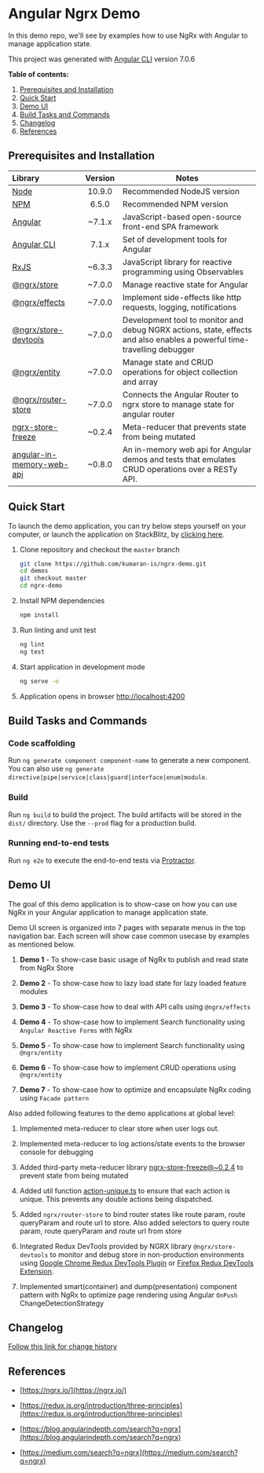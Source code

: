 # Angular Ngrx Demo

In this demo repo, we'll see by examples how to use NgRx with Angular to manage application state.

This project was generated with [Angular CLI](https://github.com/angular/angular-cli) version 7.0.6

**Table of contents:**

1. [Prerequisites and Installation](#prerequisites-and-installation)
2. [Quick Start](#quick-start)
3. [Demo UI](#demo-ui)
4. [Build Tasks and Commands](#build-tasks-and-commands)
5. [Changelog](#changelog)
6. [References](#references)

## Prerequisites and Installation

Library | Version | Notes
:-------|:--------:|-------
[Node](https://nodejs.org/) | 10.9.0 | Recommended NodeJS version
[NPM](https://nodejs.org/) |6.5.0 | Recommended NPM version
[Angular](https://angular.io/) | ~7.1.x | JavaScript-based open-source front-end SPA framework
[Angular CLI](https://github.com/angular/angular-cli) | 7.1.x | Set of development tools for Angular
[RxJS](https://rxjs-dev.firebaseapp.com/)| ~6.3.3 | JavaScript library for reactive programming using Observables
[@ngrx/store](https://ngrx.io/)| ~7.0.0 | Manage reactive state for Angular
[@ngrx/effects](https://ngrx.io/)| ~7.0.0 | Implement side-effects like http requests, logging, notifications
[@ngrx/store-devtools](https://ngrx.io/)| ~7.0.0 |  Development tool to monitor and debug NGRX actions, state, effects and also enables a powerful time-travelling debugger
[@ngrx/entity](https://ngrx.io/)| ~7.0.0 | Manage state and CRUD operations for object collection and array
[@ngrx/router-store](https://ngrx.io/)| ~7.0.0 | Connects the Angular Router to ngrx store to manage state for angular router
[ngrx-store-freeze](https://github.com/brandonroberts/ngrx-store-freeze)| ~0.2.4 | Meta-reducer that prevents state from being mutated
[angular-in-memory-web-api](https://www.npmjs.com/package/angular-in-memory-web-api)| ~0.8.0 | An in-memory web api for Angular demos and tests that emulates CRUD operations over a RESTy API.

## Quick Start

To launch the demo application, you can try below steps yourself on your computer, or launch the application on StackBlitz, by [clicking here](https://stackblitz.com/github/kumaran-is/ngrx-demo).

1. Clone repository and checkout the `master` branch

    ```bash
    git clone https://github.com/kumaran-is/ngrx-demo.git
    cd demos
    git checkout master
    cd ngrx-demo
    ```

1. Install NPM dependencies

    ```bash
    npm install
    ```

1. Run linting and unit test

    ```bash
    ng lint
    ng test
    ```

1. Start application in development mode

    ```bash
    ng serve -o
    ```

1. Application opens in browser [http://localhost:4200](http://localhost:4200)

## Build Tasks and Commands

### Code scaffolding

Run `ng generate component component-name` to generate a new component. You can also use `ng generate directive|pipe|service|class|guard|interface|enum|module`.

### Build

Run `ng build` to build the project. The build artifacts will be stored in the `dist/` directory. Use the `--prod` flag for a production build.

### Running end-to-end tests

Run `ng e2e` to execute the end-to-end tests via [Protractor](http://www.protractortest.org/).

## Demo UI

The goal of this demo application is to show-case on how you can use NgRx in your Angular application to manage application state.

Demo UI screen is organized into 7 pages with separate menus in the top navigation bar. Each screen will show case common usecase by examples as mentioned below.

 1. **Demo 1** - To show-case basic usage of NgRx to publish and read state from NgRx Store

 1. **Demo 2** - To show-case how to lazy load state for lazy loaded feature modules

 1. **Demo 3** - To show-case how to deal with API calls using `@ngrx/effects`

 1. **Demo 4** - To show-case how to implement Search functionality using `Angular Reactive Forms` with NgRx

 1. **Demo 5** - To show-case how to implement Search functionality using `@ngrx/entity`

 1. **Demo 6** - To show-case how to implement CRUD operations using `@ngrx/entity`

 1. **Demo 7** - To show-case how to optimize and encapsulate NgRx coding using `Facade pattern`

 Also added following features to the demo applications at global level:

 1. Implemented meta-reducer to clear store when user logs out.

 1. Implemented meta-reducer to log actions/state events to the browser console for debugging

 1. Added third-party meta-reducer library [ngrx-store-freeze@~0.2.4](https://github.com/brandonroberts/ngrx-store-freeze) to prevent state from being mutated

 1. Added util function [action-unique.ts](https://github.disney.com/WDPR-RA/demos/blob/develop/angular-ngrx-demo/src/app/root-store/action-unique.ts) to ensure that each action is unique. This prevents any double actions being dispatched.

 1. Added `ngrx/router-store` to bind router states like route param, route queryParam and route url to store. Also added selectors to query route param, route queryParam and route url from store

 1. Integrated Redux DevTools provided by NGRX library `@ngrx/store-devtools` to monitor and debug store in non-production environments using [Google Chrome Redux DevTools Plugin](https://chrome.google.com/webstore/detail/redux-devtools/lmhkpmbekcpmknklioeibfkpmmfibljd?hl=en) or [Firefox Redux DevTools Extension](https://addons.mozilla.org/en-US/firefox/addon/reduxdevtools/).

 1. Implemented smart(container) and dump(presentation) component pattern with NgRx to optimize page rendering using Angular `OnPush` ChangeDetectionStrategy

## Changelog

[Follow this link for change history](./CHANGELOG.md)

## References

- [https://ngrx.io/](https://ngrx.io/)

- [https://redux.js.org/introduction/three-principles](https://redux.js.org/introduction/three-principles)

- [https://blog.angularindepth.com/search?q=ngrx](https://blog.angularindepth.com/search?q=ngrx)

- [https://medium.com/search?q=ngrx](https://medium.com/search?q=ngrx)

